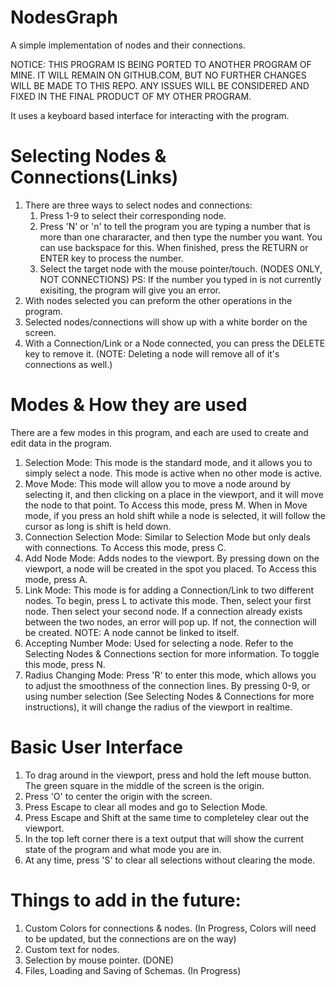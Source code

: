 # NodesGraph
A simple implementation of nodes and their connections.

NOTICE: THIS PROGRAM IS BEING PORTED TO ANOTHER PROGRAM OF MINE. IT WILL REMAIN ON GITHUB.COM, BUT NO FURTHER CHANGES WILL BE MADE TO THIS REPO.
ANY ISSUES WILL BE CONSIDERED AND FIXED IN THE FINAL PRODUCT OF MY OTHER PROGRAM.

It uses a keyboard based interface for interacting with the program.

# Selecting Nodes & Connections(Links)
1. There are three ways to select nodes and connections:
   1. Press 1-9 to select their corresponding node.
   2. Press 'N' or 'n' to tell the program you are typing a number that is more than one chararacter, and then type the number you want. You can use backspace for this. When finished, press the RETURN or ENTER key to process the number.
   3. Select the target node with the mouse pointer/touch. (NODES ONLY, NOT CONNECTIONS)
   PS: If the number you typed in is not currently exisiting, the program will give you an error.
2. With nodes selected you can preform the other operations in the program.
3. Selected nodes/connections will show up with a white border on the screen.
4. With a Connection/Link or a Node connected, you can press the DELETE key to remove it. (NOTE: Deleting a node will remove all of it's connections as well.)

# Modes & How they are used
There are a few modes in this program, and each are used to create and edit data in the program.

1. Selection Mode: This mode is the standard mode, and it allows you to simply select a node. This mode is active when no other mode is active.
2. Move Mode: This mode will allow you to move a node around by selecting it, and then clicking on a place in the viewport, and it will move the node to that point. To Access this mode, press M. When in Move mode, if you press an hold shift while a node is selected, it will follow the cursor as long is shift is held down.
3. Connection Selection Mode: Similar to Selection Mode but only deals with connections. To Access this mode, press C.
4. Add Node Mode: Adds nodes to the viewport. By pressing down on the viewport, a node will be created in the spot you placed. To Access this mode, press A.
5. Link Mode: This mode is for adding a Connection/Link to two different nodes. To begin, press L to activate this mode. Then, select your first node. Then select your second node. If a connection already exists between the two nodes, an error will pop up. If not, the connection will be created. NOTE: A node cannot be linked to itself.
6. Accepting Number Mode: Used for selecting a node. Refer to the Selecting Nodes & Connections section for more information. To toggle this mode, press N.
7. Radius Changing Mode: Press 'R' to enter this mode, which allows you to adjust the smoothness of the connection lines. By pressing 0-9, or using number selection (See Selecting Nodes & Connections for more instructions), it will change the radius of the viewport in realtime.

# Basic User Interface
1. To drag around in the viewport, press and hold the left mouse button. The green square in the middle of the screen is the origin.
2. Press 'O' to center the origin with the screen.
3. Press Escape to clear all modes and go to Selection Mode.
4. Press Escape and Shift at the same time to completeley clear out the viewport.
5. In the top left corner there is a text output that will show the current state of the program and what mode you are in.
6. At any time, press 'S' to clear all selections without clearing the mode.

# Things to add in the future:
1. Custom Colors for connections & nodes. (In Progress, Colors will need to be updated, but the connections are on the way)
2. Custom text for nodes.
3. Selection by mouse pointer. (DONE)
4. Files, Loading and Saving of Schemas. (In Progress)
